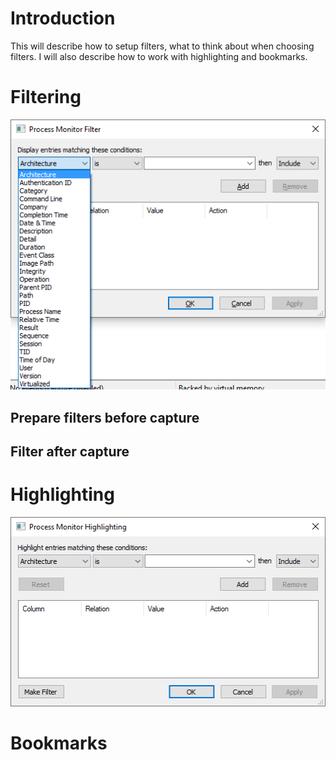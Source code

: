 # Introduction

This will describe how to setup filters, what to think about when choosing filters.
I will also describe how to work with highlighting and bookmarks.

# Filtering

![Choose of field](pics/Filter-Filter-Field.png)

## Prepare filters before capture

## Filter after capture

# Highlighting

![Highlighting](pics/Filter-Highlighting.png)

# Bookmarks
